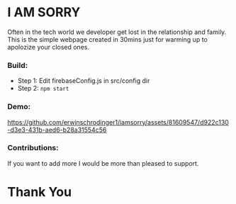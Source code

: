 # I AM SORRY
Often in the tech world we developer get lost in the relationship and family. This is the simple webpage created in 30mins just for warming up to apolozize your closed ones.
### Build:
- Step 1: Edit firebaseConfig.js in src/config dir
- Step 2: `npm start`
### Demo:
https://github.com/erwinschrodinger1/iamsorry/assets/81609547/d922c130-d3e3-431b-aed6-b28a31554c56
### Contributions:
If you want to add more I would be more than pleased to support.

# Thank You
